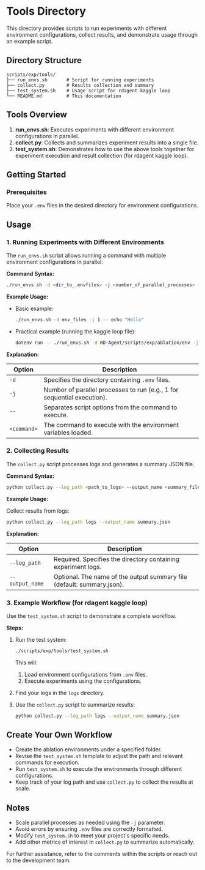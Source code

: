 # Tools Directory

This directory provides scripts to run experiments with different environment configurations, collect results, and demonstrate usage through an example script.

## Directory Structure

```
scripts/exp/tools/
├── run_envs.sh       # Script for running experiments
├── collect.py        # Results collection and summary
├── test_system.sh    # Usage script for rdagent kaggle loop
└── README.md         # This documentation
```

## Tools Overview

1. **run_envs.sh**: Executes experiments with different environment configurations in parallel.
2. **collect.py**: Collects and summarizes experiment results into a single file.
3. **test_system.sh**: Demonstrates how to use the above tools together for experiment execution and result collection (for rdagent kaggle loop).

## Getting Started

### Prerequisites

Place your `.env` files in the desired directory for environment configurations.

## Usage

### 1. Running Experiments with Different Environments

The `run_envs.sh` script allows running a command with multiple environment configurations in parallel.

**Command Syntax:**

```bash
./run_envs.sh -d <dir_to_.envfiles> -j <number_of_parallel_processes> -- <command>
```

**Example Usage:**

- Basic example:

   ```bash
   ./run_envs.sh -d env_files -j 1 -- echo "Hello"
   ```

- Practical example (running the kaggle loop file):

   ```bash
   dotenv run -- ./run_envs.sh -d RD-Agent/scripts/exp/ablation/env -j 1 -- python RD-Agent/rdagent/app/kaggle/loop.py
   ```

**Explanation:**

| Option      | Description                                                  |
|-------------|--------------------------------------------------------------|
| `-d`       | Specifies the directory containing `.env` files.            |
| `-j`       | Number of parallel processes to run (e.g., 1 for sequential execution). |
| `--`       | Separates script options from the command to execute.       |
| `<command>`| The command to execute with the environment variables loaded.|

### 2. Collecting Results

The `collect.py` script processes logs and generates a summary JSON file.

**Command Syntax:**

```bash
python collect.py --log_path <path_to_logs> --output_name <summary_filename>
```

**Example Usage:**

Collect results from logs:

```bash
python collect.py --log_path logs --output_name summary.json
```

**Explanation:**

| Option          | Description                                                  |
|-----------------|--------------------------------------------------------------|
| `--log_path`   | Required. Specifies the directory containing experiment logs.|
| `--output_name`| Optional. The name of the output summary file (default: summary.json). |

### 3. Example Workflow (for rdagent kaggle loop)

Use the `test_system.sh` script to demonstrate a complete workflow.

**Steps:**

1. Run the test system:

   ```bash
   ./scripts/exp/tools/test_system.sh
   ```

   This will:
   1. Load environment configurations from `.env` files.
   2. Execute experiments using the configurations.

2. Find your logs in the `logs` directory.

3. Use the `collect.py` script to summarize results:

   ```bash
   python collect.py --log_path logs --output_name summary.json
   ```

## Create Your Own Workflow

- Create the ablation environments under a specified folder.
- Revise the `test_system.sh` template to adjust the path and relevant commands for execution.
- Run `test_system.sh` to execute the environments through different configurations.
- Keep track of your log path and use `collect.py` to collect the results at scale.

## Notes

- Scale parallel processes as needed using the `-j` parameter.
- Avoid errors by ensuring `.env` files are correctly formatted.
- Modify `test_system.sh` to meet your project's specific needs.
- Add other metrics of interest in `collect.py` to summarize automatically.

For further assistance, refer to the comments within the scripts or reach out to the development team.